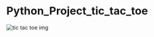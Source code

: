 # Python_Project_tic_tac_toe

![tic tac toe img](https://github.com/Inderpanda/Python_Project_tic_tac_toe/assets/138003751/d3e4b0a0-a26f-49b2-8d74-e7df18da4c06)
